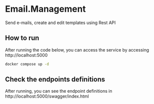 # Email.Management

Send e-mails, create and edit templates using Rest API

## How to run

After running the code below, you can access the service by accessing http://localhost:5000

```sh
docker compose up -d
```

## Check the endpoints definitions

After running, you can see the endpoint definitions in http://localhost:5000/swagger/index.html